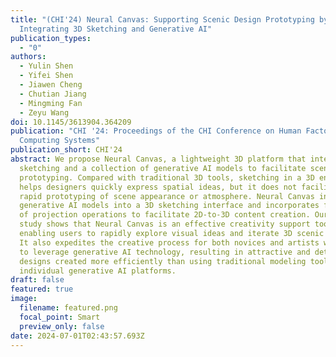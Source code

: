 ```yaml
---
title: "(CHI'24) Neural Canvas: Supporting Scenic Design Prototyping by
  Integrating 3D Sketching and Generative AI"
publication_types:
  - "0"
authors:
  - Yulin Shen
  - Yifei Shen
  - Jiawen Cheng
  - Chutian Jiang
  - Mingming Fan
  - Zeyu Wang
doi: 10.1145/3613904.364209
publication: "CHI '24: Proceedings of the CHI Conference on Human Factors in
  Computing Systems"
publication_short: CHI'24
abstract: We propose Neural Canvas, a lightweight 3D platform that integrates
  sketching and a collection of generative AI models to facilitate scenic design
  prototyping. Compared with traditional 3D tools, sketching in a 3D environment
  helps designers quickly express spatial ideas, but it does not facilitate the
  rapid prototyping of scene appearance or atmosphere. Neural Canvas integrates
  generative AI models into a 3D sketching interface and incorporates four types
  of projection operations to facilitate 2D-to-3D content creation. Our user
  study shows that Neural Canvas is an effective creativity support tool,
  enabling users to rapidly explore visual ideas and iterate 3D scenic designs.
  It also expedites the creative process for both novices and artists who wish
  to leverage generative AI technology, resulting in attractive and detailed 3D
  designs created more efficiently than using traditional modeling tools or
  individual generative AI platforms.
draft: false
featured: true
image:
  filename: featured.png
  focal_point: Smart
  preview_only: false
date: 2024-07-01T02:43:57.693Z
---
```

